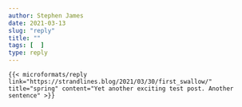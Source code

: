 ```yaml
---
author: Stephen James
date: 2021-03-13
slug: "reply"
title: ""
tags: [  ]
type: reply
---
```

	{{< microformats/reply link="https://strandlines.blog/2021/03/30/first_swallow/" title="spring" content="Yet another exciting test post. Another sentence" >}}

	
</p>
